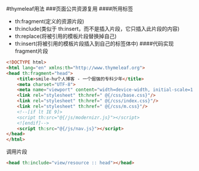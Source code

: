 #thymeleaf用法
###页面公共资源复用
####所用标签
- th:fragment(定义的资源片段)
- th:include(类似于 th:insert，⽽不是插⼊⽚段，它只插⼊此⽚段的内容)
- th:replace(将被引用的模板片段替换掉自己)
- th:insert(将被引用的模板片段插⼊到自己的标签体中)
####代码实现
fragment片段
```html
<!DOCTYPE html>
<html lang="en" xmlns:th="http://www.thymeleaf.org">
<head th:fragment="head">
    <title>smile-hu个人博客 - 一个倔强的专科少年</title>
    <meta charset="UTF-8">
    <meta name="viewport" content="width=device-width, initial-scale=1.0">
    <link rel="stylesheet" th:href=" @{/css/base.css}"/>
    <link rel="stylesheet" th:href=" @{/css/index.css}"/>
    <link rel="stylesheet" th:href=" @{/css/m.css}"/>
    <!--[if lt IE 9]>
    <script th:src="@{/js/modernizr.js}"></script>
    <![endif]-->
    <script th:src="@{/js/nav.js}"></script>
</head>
</html>
```
调用片段
```html
<head th:include="view/resource :: head"></head>
```
